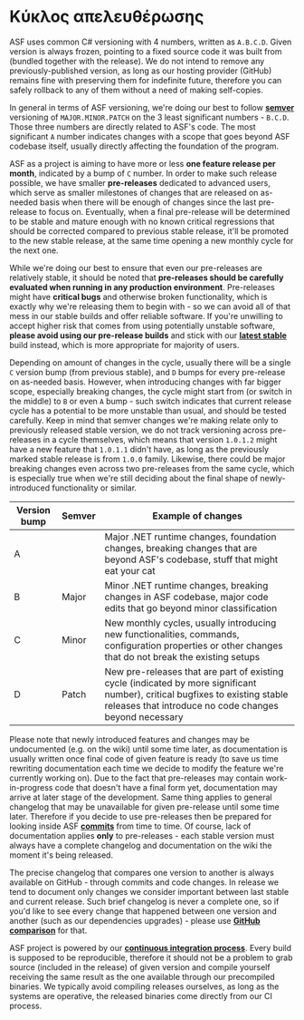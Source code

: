 # Κύκλος απελευθέρωσης

ASF uses common C# versioning with 4 numbers, written as `A.B.C.D`. Given version is always frozen, pointing to a fixed source code it was built from (bundled together with the release). We do not intend to remove any previously-published version, as long as our hosting provider (GitHub) remains fine with preserving them for indefinite future, therefore you can safely rollback to any of them without a need of making self-copies.

In general in terms of ASF versioning, we're doing our best to follow **[semver](https://semver.org)** versioning of `MAJOR.MINOR.PATCH` on the 3 least significant numbers - `B.C.D`. Those three numbers are directly related to ASF's code. The most significant `A` number indicates changes with a scope that goes beyond ASF codebase itself, usually directly affecting the foundation of the program.

ASF as a project is aiming to have more or less **one feature release per month**, indicated by a bump of `C` number. In order to make such release possible, we have smaller **pre-releases** dedicated to advanced users, which serve as smaller milestones of changes that are released on as-needed basis when there will be enough of changes since the last pre-release to focus on. Eventually, when a final pre-release will be determined to be stable and mature enough with no known critical regressions that should be corrected compared to previous stable release, it'll be promoted to the new stable release, at the same time opening a new monthly cycle for the next one.

While we're doing our best to ensure that even our pre-releases are relatively stable, it should be noted that **pre-releases should be carefully evaluated when running in any production environment**. Pre-releases might have **critical bugs** and otherwise broken functionality, which is exactly why we're releasing them to begin with - so we can avoid all of that mess in our stable builds and offer reliable software. If you're unwilling to accept higher risk that comes from using potentially unstable software, **please avoid using our pre-release builds** and stick with our **[latest stable](https://github.com/JustArchiNET/ArchiSteamFarm/releases/latest)** build instead, which is more appropriate for majority of users.

Depending on amount of changes in the cycle, usually there will be a single `C` version bump (from previous stable), and `D` bumps for every pre-release on as-needed basis. However, when introducing changes with far bigger scope, especially breaking changes, the cycle might start from (or switch in the middle) to `B` or even `A` bump - such switch indicates that current release cycle has a potential to be more unstable than usual, and should be tested carefully. Keep in mind that semver changes we're making relate only to previously released stable version, we do not track versioning across pre-releases in a cycle themselves, which means that version `1.0.1.2` might have a new feature that `1.0.1.1` didn't have, as long as the previously marked stable release is from `1.0.0` family. Likewise, there could be major breaking changes even across two pre-releases from the same cycle, which is especially true when we're still deciding about the final shape of newly-introduced functionality or similar.

| Version bump | Semver | Example of changes                                                                                                                                                                     |
| ------------ | ------ | -------------------------------------------------------------------------------------------------------------------------------------------------------------------------------------- |
| A            |        | Major .NET runtime changes, foundation changes, breaking changes that are beyond ASF's codebase, stuff that might eat your cat                                                         |
| B            | Major  | Minor .NET runtime changes, breaking changes in ASF codebase, major code edits that go beyond minor classification                                                                     |
| C            | Minor  | New monthly cycles, usually introducing new functionalities, commands, configuration properties or other changes that do not break the existing setups                                 |
| D            | Patch  | New pre-releases that are part of existing cycle (indicated by more significant number), critical bugfixes to existing stable releases that introduce no code changes beyond necessary |

Please note that newly introduced features and changes may be undocumented (e.g. on the wiki) until some time later, as documentation is usually written once final code of given feature is ready (to save us time rewriting documentation each time we decide to modify the feature we're currently working on). Due to the fact that pre-releases may contain work-in-progress code that doesn't have a final form yet, documentation may arrive at later stage of the development. Same thing applies to general changelog that may be unavailable for given pre-release until some time later. Therefore if you decide to use pre-releases then be prepared for looking inside ASF **[commits](https://github.com/JustArchiNET/ArchiSteamFarm/commits/main)** from time to time. Of course, lack of documentation applies **only** to pre-releases - each stable version must always have a complete changelog and documentation on the wiki the moment it's being released.

The precise changelog that compares one version to another is always available on GitHub - through commits and code changes. In release we tend to document only changes we consider important between last stable and current release. Such brief changelog is never a complete one, so if you'd like to see every change that happened between one version and another (such as our dependencies upgrades) - please use **[GitHub comparison](https://github.com/JustArchiNET/ArchiSteamFarm/compare)** for that.

ASF project is powered by our **[continuous integration process](https://github.com/JustArchiNET/ArchiSteamFarm/actions)**. Every build is supposed to be reproducible, therefore it should not be a problem to grab source (included in the release) of given version and compile yourself receiving the same result as the one available through our precompiled binaries. We typically avoid compiling releases ourselves, as long as the systems are operative, the released binaries come directly from our CI process.